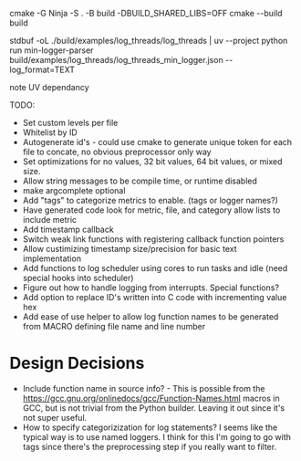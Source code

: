 


cmake -G Ninja -S . -B build -DBUILD_SHARED_LIBS=OFF
cmake --build build

stdbuf -oL ./build/examples/log_threads/log_threads | uv --project python run min-logger-parser build/examples/log_threads/log_threads_min_logger.json --log_format=TEXT

note UV dependancy


TODO:
* Set custom levels per file
* Whitelist by ID
* Autogenerate id's - could use cmake to generate unique token for each file to concate, no obvious preprocessor only way
* Set optimizations for no values, 32 bit values, 64 bit values, or mixed size.
* Allow string messages to be compile time, or runtime disabled
* make argcomplete optional
* Add "tags" to categorize metrics to enable. (tags or logger names?)
* Have generated code look for metric, file, and category allow lists to include metric
* Add timestamp callback
* Switch weak link functions with registering callback function pointers
* Allow custimizing timestamp size/precision for basic text implementation
* Add functions to log scheduler using cores to run tasks and idle (need special hooks into scheduler)
* Figure out how to handle logging from interrupts. Special functions?
* Add option to replace ID's written into C code with incrementing value hex
* Add ease of use helper to allow log function names to be generated from MACRO defining file name and line number


# Design Decisions

* Include function name in source info? - This is possible from the https://gcc.gnu.org/onlinedocs/gcc/Function-Names.html macros in GCC, but is not trivial from the Python builder. Leaving it out since it's not super useful.
* How to specify categorizization for log statements? I seems like the typical way is to use named loggers. I think for this I'm going to go with tags since there's the preprocessing step if you really want to filter.

